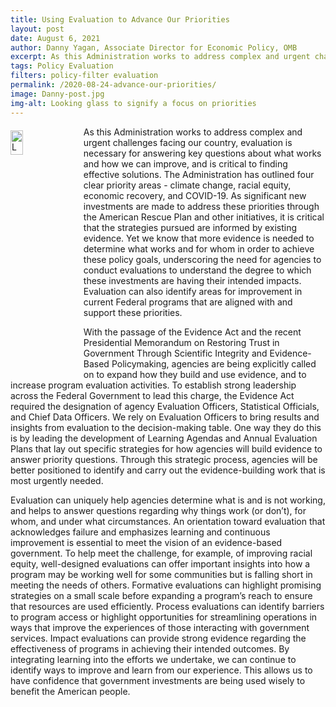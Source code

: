 ```yaml
---
title: Using Evaluation to Advance Our Priorities
layout: post
date: August 6, 2021
author: Danny Yagan, Associate Director for Economic Policy, OMB
excerpt: As this Administration works to address complex and urgent challenges facing our country, evaluation is necessary for answering key questions about what works and how we can improve, and is critical... <a href="../2020-08-24-advance-our-priorities/" aria-label="Evaluation to Advance Our Priorities">Continue Reading</a>
tags: Policy Evaluation
filters: policy-filter evaluation
permalink: /2020-08-24-advance-our-priorities/
image: Danny-post.jpg
img-alt: Looking glass to signify a focus on priorities
---
```


<img src="{{site.baseurl}}/assets/images/blog/Danny-post.jpg" alt="Looking glass to signify a focus on priorities" style="float:left; width:20%; height:10%; margin-right:1rem; margin-top:0.4rem">
As this Administration works to address complex and urgent challenges facing our country, evaluation is necessary for answering key questions about what works and how we can improve, and is critical to finding effective solutions. The Administration has outlined four clear priority areas - climate change, racial equity, economic recovery, and COVID-19. As significant new investments are made to address these priorities through the American Rescue Plan and other initiatives, it is critical that the strategies pursued are informed by existing evidence. Yet we know that more evidence is needed to determine what works and for whom in order to achieve these policy goals, underscoring the need for agencies to conduct evaluations to understand the degree to which these investments are having their intended impacts. Evaluation can also identify areas for improvement in current Federal programs that are aligned with and support these priorities.

With the passage of the Evidence Act and the recent Presidential Memorandum on Restoring Trust in Government Through Scientific Integrity and Evidence-Based Policymaking, agencies are being explicitly called on to expand how they build and use evidence, and to increase program evaluation activities. To establish strong leadership across the Federal Government to lead this charge, the Evidence Act required the designation of agency Evaluation Officers, Statistical Officials, and Chief Data Officers. We rely on Evaluation Officers to bring results and insights from evaluation to the decision-making table. One way they do this is by leading the development of Learning Agendas and Annual Evaluation Plans that lay out specific strategies for how agencies will build evidence to answer priority questions. Through this strategic process, agencies will be better positioned to identify and carry out the evidence-building work that is most urgently needed.

Evaluation can uniquely help agencies determine what is and is not working, and helps to answer questions regarding why things work (or don’t), for whom, and under what circumstances. An orientation toward evaluation that acknowledges failure and emphasizes learning and continuous improvement is essential to meet the vision of an evidence-based government.  To help meet the challenge, for example, of improving racial equity, well-designed evaluations can offer important insights into how a program may be working well for some communities but is falling short in meeting the needs of others. Formative evaluations can highlight promising strategies on a small scale before expanding a program’s reach to ensure that resources are used efficiently. Process evaluations can identify barriers to program access or highlight opportunities for streamlining operations in ways that improve the experiences of those interacting with government services. Impact evaluations can provide strong evidence regarding the effectiveness of programs in achieving their intended outcomes. By integrating learning into the efforts we undertake, we can continue to identify ways to improve and learn from our experience. This allows us to have confidence that government investments are being used wisely to benefit the American people.
